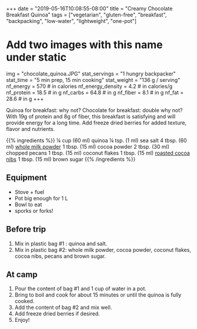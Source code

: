 +++
date = "2019-05-16T10:08:55-08:00"
title = "Creamy Chocolate Breakfast Quinoa"
tags = ["vegetarian", "gluten-free", "breakfast", "backpacking", "low-water", "lightweight", "one-pot"]
# Add two images with this name under static
img = "chocolate_quinoa.JPG"
stat_servings = "1 hungry backpacker"
stat_time = "5 min prep, 15 min cooking"
stat_weight = "136 g / serving"
nf_energy = 570 # in calories
nf_energy_density = 4.2 # in calories/g
nf_protein = 18.5 # in g
nf_carbs = 64.8 # in g
nf_fiber = 8.1 # in g
nf_fat = 28.6 # in g
+++

Quinoa for breakfast: why not? Chocolate for breakfast: double why not? With 19g of protein and 8g of fiber, this breakfast is satisfying and will provide energy for a long time. Add freeze dried berries for added texture, flavor and nutrients. 

{{% ingredients %}}
¼ cup (60 ml) quinoa
¼ tsp. (1 ml) sea salt
4 tbsp. (60 ml) <a target="_blank" href="https://www.amazon.com/gp/product/B00FRFRZF6/ref=as_li_tl?ie=UTF8&camp=1789&creative=9325&creativeASIN=B00FRFRZF6&linkCode=as2&tag=gourmethiking-20&linkId=f7d69f70caf1f6c64d69cf2302439691">whole milk powder</a><img src="//ir-na.amazon-adsystem.com/e/ir?t=gourmethiking-20&l=am2&o=1&a=B00FRFRZF6" width="1" height="1" border="0" alt="" style="border:none !important; margin:0px !important;" />
1 tbsp. (15 ml) cocoa powder
2 tbsp. (30 ml) chopped pecans
1 tbsp. (15 ml) coconut flakes
1 tbsp. (15 ml) <a target="_blank" href="https://www.amazon.com/gp/product/B077H6F69T/ref=as_li_tl?ie=UTF8&camp=1789&creative=9325&creativeASIN=B077H6F69T&linkCode=as2&tag=gourmethiking-20&linkId=822c44ca2ee9360dc9c75df54eef770c">roasted cocoa nibs</a><img src="//ir-na.amazon-adsystem.com/e/ir?t=gourmethiking-20&l=am2&o=1&a=B077H6F69T" width="1" height="1" border="0" alt="" style="border:none !important; margin:0px !important;" />
1 tbsp. (15 ml) brown sugar
{{% /ingredients %}}

## Equipment
- Stove + fuel
- Pot big enough for 1 L
- Bowl to eat
- sporks or forks!

## Before trip
1. Mix in plastic bag #1 :  quinoa and salt.
1. Mix in plastic bag #2: whole milk powder, cocoa powder, coconut flakes, cocoa nibs, pecans and brown sugar.
 
## At camp
1. Pour the content of bag #1 and 1 cup of water in a pot.
1. Bring to boil and cook for about 15 minutes or until the quinoa is fully cooked.
1. Add the content of bag #2 and mix well.
1. Add freeze dried berries if desired.
1. Enjoy!
